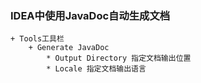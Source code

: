 ### IDEA中使用JavaDoc自动生成文档
    + Tools工具栏
        + Generate JavaDoc
            * Output Directory 指定文档输出位置
            * Locale 指定文档输出语言